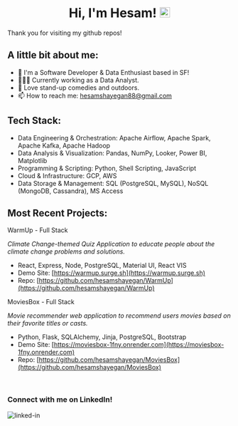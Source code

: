 <h1 align="center">Hi, I'm Hesam! <img src="https://media.giphy.com/media/hvRJCLFzcasrR4ia7z/giphy.gif" width="23px"></h1>

Thank you for visiting my github repos!

## A little bit about me:

- 🌉 I'm a Software Developer & Data Enthusiast based in SF!
- 👩🏻‍💻 Currently working as a Data Analyst.
- 🌳 Love stand-up comedies and outdoors.
- 📫 How to reach me: hesamshayegan88@gmail.com


## Tech Stack:
- Data Engineering & Orchestration: Apache Airflow, Apache Spark, Apache Kafka, Apache Hadoop
- Data Analysis & Visualization: Pandas, NumPy, Looker, Power BI, Matplotlib
- Programming & Scripting: Python, Shell Scripting, JavaScript
- Cloud & Infrastructure: GCP, AWS
- Data Storage & Management: SQL (PostgreSQL, MySQL), NoSQL (MongoDB, Cassandra), MS Access


## Most Recent Projects:
WarmUp - Full Stack

*Climate Change-themed Quiz Application to educate people about the climate change problems and solutions.*

- React, Express, Node, PostgreSQL, Material UI, React VIS
- Demo Site: [https://warmup.surge.sh](https://warmup.surge.sh)
- Repo: [https://github.com/hesamshayegan/WarmUp](https://github.com/hesamshayegan/WarmUp)

MoviesBox - Full Stack

*Movie recommender web application to recommend users movies based on their favorite titles or casts.*

- Python, Flask, SQLAlchemy, Jinja, PostgreSQL, Bootstrap
- Demo Site: [https://moviesbox-1fny.onrender.com](https://moviesbox-1fny.onrender.com)
- Repo: [https://github.com/hesamshayegan/MoviesBox](https://github.com/hesamshayegan/MoviesBox)

<br>

### Connect with me on LinkedIn!

[<img align="left" alt="linked-in" src="https://img.shields.io/badge/linkedin-%230077B5.svg?&style=for-the-badge&logo=linkedin&logoColor=white" />](https://www.linkedin.com/in/hesam-shayegan/?locale=en_US)
